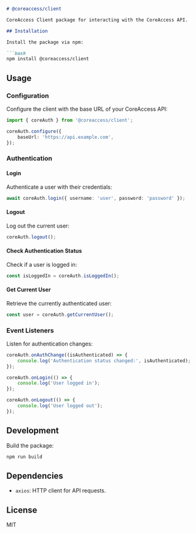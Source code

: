 ```markdown
# @coreaccess/client

CoreAccess Client package for interacting with the CoreAccess API.

## Installation

Install the package via npm:

```bash
npm install @coreaccess/client
```

## Usage

### Configuration

Configure the client with the base URL of your CoreAccess API:

```typescript
import { coreAuth } from '@coreaccess/client';

coreAuth.configure({
    baseUrl: 'https://api.example.com',
});
```

### Authentication

#### Login

Authenticate a user with their credentials:

```typescript
await coreAuth.login({ username: 'user', password: 'password' });
```

#### Logout

Log out the current user:

```typescript
coreAuth.logout();
```

#### Check Authentication Status

Check if a user is logged in:

```typescript
const isLoggedIn = coreAuth.isLoggedIn();
```

#### Get Current User

Retrieve the currently authenticated user:

```typescript
const user = coreAuth.getCurrentUser();
```

### Event Listeners

Listen for authentication changes:

```typescript
coreAuth.onAuthChange((isAuthenticated) => {
    console.log('Authentication status changed:', isAuthenticated);
});

coreAuth.onLogin(() => {
    console.log('User logged in');
});

coreAuth.onLogout(() => {
    console.log('User logged out');
});
```

## Development

Build the package:

```bash
npm run build
```

## Dependencies

- `axios`: HTTP client for API requests.

## License

MIT
```